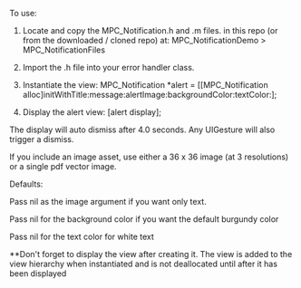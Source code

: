  

 To use:
  1. Locate and copy the MPC_Notification.h and .m files. in this repo (or from the downloaded / cloned repo) at: MPC_NotificationDemo > MPC_NotificationFiles
 
  2. Import the .h file into your error handler class.
 
  3. Instantiate the view: MPC_Notification *alert = [[MPC_Notification alloc]initWithTitle:message:alertImage:backgroundColor:textColor:];
 
  4. Display the alert view: [alert display];
 
  The display will auto dismiss after 4.0 seconds. Any UIGesture will also trigger a dismiss.
  
  If you include an image asset, use either a 36 x 36 image (at 3 resolutions) or a single pdf vector image. 
 
  Defaults:

  Pass nil as the image argument if you want only text.

  Pass nil for the background color if you want the default burgundy color

  Pass nil for the text color for white text
 
 **Don't forget to display the view after creating it. The view is added to the view hierarchy when instantiated and is not deallocated until after it has been displayed 
